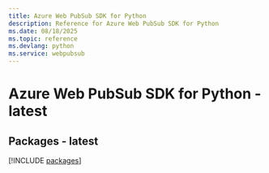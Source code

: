 ```yaml
---
title: Azure Web PubSub SDK for Python
description: Reference for Azure Web PubSub SDK for Python
ms.date: 08/18/2025
ms.topic: reference
ms.devlang: python
ms.service: webpubsub
---
```

# Azure Web PubSub SDK for Python - latest
## Packages - latest
[!INCLUDE [packages](web-pubsub-index.md)]